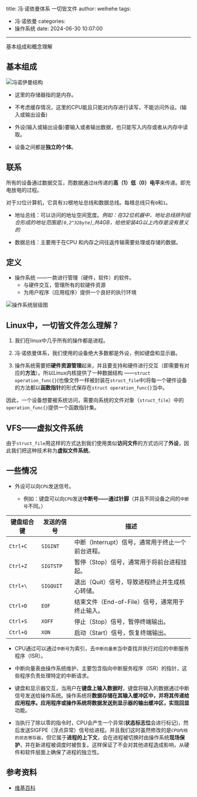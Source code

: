 title: 冯·诺依曼体系  一切皆文件
author: weihehe
tags:
  - 冯·诺依曼
categories:
  - 操作系统
date: 2024-06-30 10:07:00
---
基本组成和概念理解
<!-- more -->

## 基本组成

![冯诺伊曼结构](/images/冯诺伊曼结构.png)

- 这里的存储器指的是内存。

- 不考虑缓存情况，这里的CPU能且只能对内存进行读写，不能访问外设。(输入或输出设备)

- 外设(输入或输出设备)要输入或者输出数据，也只能写入内存或者从内存中读取。

-  设备之间都是**独立的个体**。

## 联系

所有的设备通过数据交互，而数据通过`线`传递的**高（1）低（0）电平**来传递。即充电放电的过程。

对于`32`位计算机，它具有`32`根地址总线和数据总线。每根总线只有`0`和`1`。

- 地址总线：可以访问的地址空间宽度。*例如：在32位机器中，地址总线排列组合形成的地址范围是`[0,2^32byte]`,共4GB，给他安装4G以上内存是没有意义的*

- 数据总线：主要用于在CPU 和内存之间往返传输需要处理或存储的数据。


## 定义

-  操作系统 ——一款进行管理（硬件，软件）的软件。
	- 与硬件交互，管理所有的软硬件资源
	- 为用户程序（应用程序）提供一个良好的执行环境
    
![操作系统层级图](/images/冯诺依曼进程.png)

## Linux中，一切皆文件怎么理解？


1. 我们在linux中几乎所有的操作都是进程。

2. 冯·诺依曼体系，我们使用的设备绝大多数都是外设，例如键盘和显示器。

3. 操作系统需要把**硬件资源管理**起来，并且要支持和硬件进行交互（即需要有对应的**方法**）。所以Linux内核提供了一种数据结构
——`struct operation_func{}`(也像文件一样被封装在`struct_file`中)将每一个硬件设备的方法都以**函数指针**的形式保存在`struct operation_func{}`当中。

因此，一个设备想要被系统访问，需要向系统的文件对象（`struct_file`）中的`operation_func{}`提供一个函数指针集。

## VFS——虚拟文件系统

由于`struct_file`用这样的方式达到我们使用类似**访问文件**的方式访问了**外设**，因此我们把这种技术称为**虚拟文件系统**。

## 一些情况

- 外设可以向`CPU`发送信号。
	
    - 例如：键盘可以向`CPU`发送**中断号——通过针脚**（并且不同设备之间的`中断号`不同。）
    

| 键盘组合键 | 发送的信号  | 描述                                                   |
|-------------|--------------|--------------------------------------------------------|
| `Ctrl+C`    | `SIGINT`     | 中断（Interrupt）信号，通常用于终止一个前台进程。       |
| `Ctrl+Z`    | `SIGTSTP`    | 暂停（Stop）信号，通常用于将前台进程挂起。             |
| `Ctrl+\`    | `SIGQUIT`    | 退出（Quit）信号，导致进程终止并生成核心转储。         |
| `Ctrl+D`    | `EOF`        | 结束文件（End-of-File）信号，通常用于终止输入。         |
| `Ctrl+S`    | `XOFF`       | 停止（Stop）信号，暂停终端输出。                       |
| `Ctrl+Q`    | `XON`        | 启动（Start）信号，恢复终端输出。                       |

    
- CPU通过可以通过`中断号`为索引，去`中断向量表`当中查找并执行对应的中断服务程序（ISR）。

- 中断向量表由操作系统维护，主要包含指向中断服务程序（ISR）的指针，这些程序负责处理特定的中断请求。

- 键盘和显示器交互，当用户在**键盘上输入数据时**，键盘将输入的数据通过中断信号发送给操作系统。操作系统将**数据存储在其输入缓冲区中，并将其传递给应用程序。**应用程序或操作系统将数据发送到显示器的输出缓冲区，实现**回显**功能。

- 当执行了除以零的指令时，CPU会产生一个异常(**状态标志位**会进行标记)，然后发送SIGFPE（浮点异常）信号给进程。并且我们这时虽然修改的是`CPU内核的状态寄存器`，但它属于**进程的上下文**，会在进程被切换时由操作系统**现场保护**，并在新进程被调度时被恢复。这样保证了不会对其他进程造成影响，从硬件和软件层面上确保了进程的独立性。

## 参考资料

- [维基百科](https://zh.wikipedia.org/zh-hans/%E5%86%AF%E8%AF%BA%E4%BC%8A%E6%9B%BC%E7%BB%93%E6%9E%84)